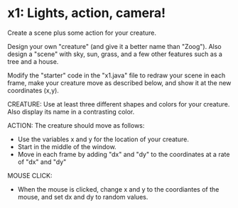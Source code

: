 # x1:  Lights, action, camera!
Create a scene plus some action for your creature.

Design your own "creature" (and give it a better name than "Zoog").
Also design a "scene" with sky, sun, grass, and a few other features such as a tree and a house.

Modify the "starter" code in the "x1.java" file to redraw your scene in each frame,
make your creature move as described below, and show it at the new coordinates (x,y).

CREATURE:  Use at least three different shapes and colors for your creature.
Also display its name in a contrasting color.

ACTION:  The creature should move as follows:
* Use the variables x and y for the location of your creature.
* Start in the middle of the window.
* Move in each frame by adding "dx" and "dy" to the coordinates at a rate of "dx" and "dy"

MOUSE CLICK:
* When the mouse is clicked, change x and y to the coordiantes of the mouse, and set dx and dy to random values.


